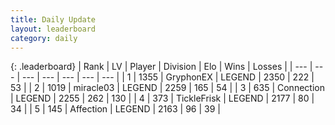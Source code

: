 ```yaml
---
title: Daily Update
layout: leaderboard
category: daily
---
```


{: .leaderboard}
| Rank | LV | Player | Division | Elo | Wins | Losses |
| --- | --- | --- | --- | --- | --- | --- |
| <span data-change="0">1</span> | 1355 | <span title="ID: 315148">GryphonEX</span> | LEGEND | <span data-change="25">2350</span> | <span data-change="14">222</span> | <span data-change="1">53</span> |
| <span data-change="0">2</span> | 1019 | <span title="ID: 416373">miracle03</span> | LEGEND | <span data-change="-14">2259</span> | <span data-change="5">165</span> | <span data-change="3">54</span> |
| <span data-change="4">3</span> | 635 | <span title="ID: 539711">Connection</span> | LEGEND | <span data-change="111">2255</span> | <span data-change="23">262</span> | <span data-change="3">130</span> |
| <span data-change="1">4</span> | 373 | <span title="ID: 512212">TickleFrisk</span> | LEGEND | <span data-change="14">2177</span> | <span data-change="3">80</span> | <span data-change="0">34</span> |
| <span data-change="-1">5</span> | 145 | <span title="ID: 573202">Affection</span> | LEGEND | <span data-change="0">2163</span> | <span data-change="0">96</span> | <span data-change="0">39</span> |